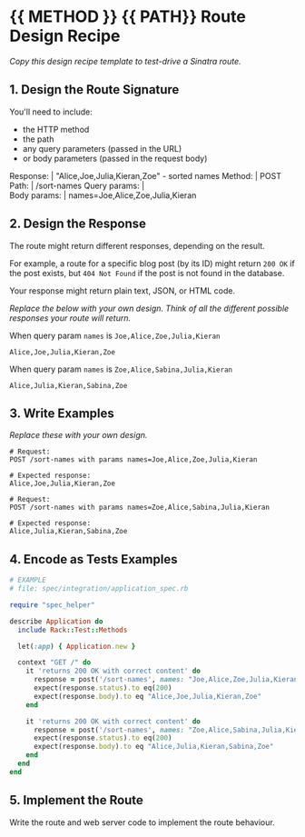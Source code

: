 # {{ METHOD }} {{ PATH}} Route Design Recipe

_Copy this design recipe template to test-drive a Sinatra route._

## 1. Design the Route Signature

You'll need to include:
  * the HTTP method
  * the path
  * any query parameters (passed in the URL)
  * or body parameters (passed in the request body)

  Response:   |  "Alice,Joe,Julia,Kieran,Zoe" - sorted names
   Method:    |  POST
    Path:     |  /sort-names
Query params: |  
Body params:  |  names=Joe,Alice,Zoe,Julia,Kieran

## 2. Design the Response

The route might return different responses, depending on the result.

For example, a route for a specific blog post (by its ID) might return `200 OK` if the post exists, but `404 Not Found` if the post is not found in the database.

Your response might return plain text, JSON, or HTML code. 

_Replace the below with your own design. Think of all the different possible responses your route will return._

When query param `names` is `Joe,Alice,Zoe,Julia,Kieran`
```
Alice,Joe,Julia,Kieran,Zoe
```

When query param `names` is `Zoe,Alice,Sabina,Julia,Kieran`
```
Alice,Julia,Kieran,Sabina,Zoe
```


## 3. Write Examples

_Replace these with your own design._

```
# Request:
POST /sort-names with params names=Joe,Alice,Zoe,Julia,Kieran

# Expected response:
Alice,Joe,Julia,Kieran,Zoe
```

```
# Request:
POST /sort-names with params names=Zoe,Alice,Sabina,Julia,Kieran

# Expected response:
Alice,Julia,Kieran,Sabina,Zoe
```

## 4. Encode as Tests Examples

```ruby
# EXAMPLE
# file: spec/integration/application_spec.rb

require "spec_helper"

describe Application do
  include Rack::Test::Methods

  let(:app) { Application.new }

  context "GET /" do
    it 'returns 200 OK with correct content' do
      response = post('/sort-names', names: "Joe,Alice,Zoe,Julia,Kieran")
      expect(response.status).to eq(200)
      expect(response.body).to eq "Alice,Joe,Julia,Kieran,Zoe"
    end

    it 'returns 200 OK with correct content' do
      response = post('/sort-names', names: "Zoe,Alice,Sabina,Julia,Kieran")
      expect(response.status).to eq(200)
      expect(response.body).to eq "Alice,Julia,Kieran,Sabina,Zoe"
    end
  end
end
```

## 5. Implement the Route

Write the route and web server code to implement the route behaviour.